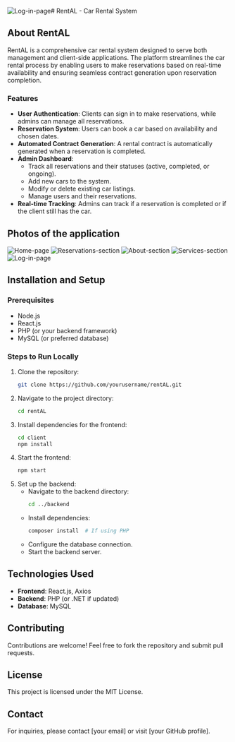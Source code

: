 ![Log-in-page](https://github.com/user-attachments/assets/11d31474-ba0d-437f-bdee-510a0c1deb49)# RentAL - Car Rental System

## About RentAL
RentAL is a comprehensive car rental system designed to serve both management and client-side applications. The platform streamlines the car rental process by enabling users to make reservations based on real-time availability and ensuring seamless contract generation upon reservation completion.

### Features
- **User Authentication**: Clients can sign in to make reservations, while admins can manage all reservations.
- **Reservation System**: Users can book a car based on availability and chosen dates.
- **Automated Contract Generation**: A rental contract is automatically generated when a reservation is completed.
- **Admin Dashboard**:
  - Track all reservations and their statuses (active, completed, or ongoing).
  - Add new cars to the system.
  - Modify or delete existing car listings.
  - Manage users and their reservations.
- **Real-time Tracking**: Admins can track if a reservation is completed or if the client still has the car.

## Photos of the application
![Home-page](https://github.com/user-attachments/assets/651da799-39d8-42ad-bec0-e94327308291)
![Reservations-section](https://github.com/user-attachments/assets/162d7ede-73ba-4582-b774-cfbd21f53c78)
![About-section](https://github.com/user-attachments/assets/b79f038b-0db0-44c5-9756-012b8da0faee)
![Services-section](https://github.com/user-attachments/assets/c3ed3af8-6e2b-4da9-8513-5ce610fb2437)
![Log-in-page](https://github.com/user-attachments/assets/066e49e7-5f78-4e2b-9ee3-7979c641fac9)

## Installation and Setup
### Prerequisites
- Node.js
- React.js
- PHP (or your backend framework)
- MySQL (or preferred database)

### Steps to Run Locally
1. Clone the repository:
   ```sh
   git clone https://github.com/yourusername/rentAL.git
   ```
2. Navigate to the project directory:
   ```sh
   cd rentAL
   ```
3. Install dependencies for the frontend:
   ```sh
   cd client
   npm install
   ```
4. Start the frontend:
   ```sh
   npm start
   ```
5. Set up the backend:
   - Navigate to the backend directory:
     ```sh
     cd ../backend
     ```
   - Install dependencies:
     ```sh
     composer install  # If using PHP
     ```
   - Configure the database connection.
   - Start the backend server.

## Technologies Used
- **Frontend**: React.js, Axios
- **Backend**: PHP (or .NET if updated)
- **Database**: MySQL

## Contributing
Contributions are welcome! Feel free to fork the repository and submit pull requests.

## License
This project is licensed under the MIT License.

## Contact
For inquiries, please contact [your email] or visit [your GitHub profile].

